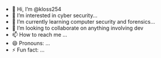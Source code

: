 - 👋 Hi, I’m @kloss254
- 👀 I’m interested in cyber security...
- 🌱 I’m currently learning  computer security and forensics...
- 💞️ I’m looking to collaborate on anything involving dev
- 📫 How to reach me ...
- 😄 Pronouns: ...
- ⚡ Fun fact: ...

<!---
kloss254/kloss254 is a ✨ special ✨ repository because its `README.md` (this file) appears on your GitHub profile.
You can click the Preview link to take a look at your changes.
--->
